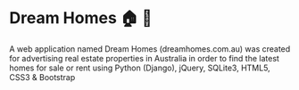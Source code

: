 # Dream Homes :house: :house_with_garden:
A web application named Dream Homes (dreamhomes.com.au) was created for advertising real estate properties in Australia in order to find the latest homes for sale or rent using Python (Django), jQuery, SQLite3, HTML5, CSS3 &amp; Bootstrap
